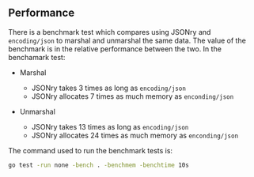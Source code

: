 ## Performance

There is a benchmark test which compares using JSONry and `encoding/json` to
marshal and unmarshal the same data. The value of the benchmark is in the
relative performance between the two. In the benchamark test:

- Marshal
  - JSONry takes 3 times as long as `encoding/json`
  - JSONry allocates 7 times as much memory as `enconding/json`

- Unmarshal
  - JSONry takes 13 times as long as `encoding/json`
  - JSONry allocates 24 times as much memory as `enconding/json`

The command used to run the benchmark tests is:
```bash
go test -run none -bench . -benchmem -benchtime 10s
```
